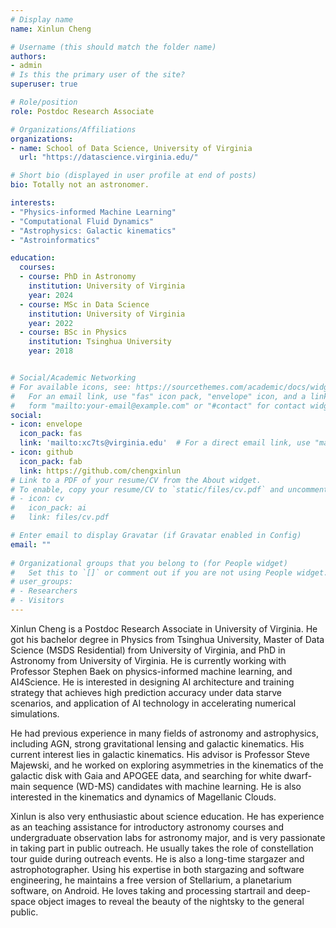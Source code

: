 ```yaml
---
# Display name
name: Xinlun Cheng

# Username (this should match the folder name)
authors:
- admin
# Is this the primary user of the site?
superuser: true

# Role/position
role: Postdoc Research Associate

# Organizations/Affiliations
organizations:
- name: School of Data Science, University of Virginia
  url: "https://datascience.virginia.edu/"

# Short bio (displayed in user profile at end of posts)
bio: Totally not an astronomer.

interests:
- "Physics-informed Machine Learning"
- "Computational Fluid Dynamics"
- "Astrophysics: Galactic kinematics"
- "Astroinformatics"

education:
  courses:
  - course: PhD in Astronomy
    institution: University of Virginia
    year: 2024
  - course: MSc in Data Science
    institution: University of Virginia
    year: 2022
  - course: BSc in Physics
    institution: Tsinghua University
    year: 2018


# Social/Academic Networking
# For available icons, see: https://sourcethemes.com/academic/docs/widgets/#icons
#   For an email link, use "fas" icon pack, "envelope" icon, and a link in the
#   form "mailto:your-email@example.com" or "#contact" for contact widget.
social:
- icon: envelope
  icon_pack: fas
  link: 'mailto:xc7ts@virginia.edu'  # For a direct email link, use "mailto:test@example.org".
- icon: github
  icon_pack: fab
  link: https://github.com/chengxinlun
# Link to a PDF of your resume/CV from the About widget.
# To enable, copy your resume/CV to `static/files/cv.pdf` and uncomment the lines below.  
# - icon: cv
#   icon_pack: ai
#   link: files/cv.pdf

# Enter email to display Gravatar (if Gravatar enabled in Config)
email: ""
  
# Organizational groups that you belong to (for People widget)
#   Set this to `[]` or comment out if you are not using People widget.  
# user_groups:
# - Researchers
# - Visitors
---
```


Xinlun Cheng is a Postdoc Research Associate in University of Virginia. He got his bachelor degree in Physics from Tsinghua University, Master of Data Science (MSDS Residential) from University of Virginia, and PhD in Astronomy from University of Virginia. He is currently working with Professor Stephen Baek on physics-informed machine learning, and AI4Science. He is interested in designing AI architecture and training strategy that achieves high prediction accuracy under data starve scenarios, and application of AI technology in accelerating numerical simulations.

He had previous experience in many fields of astronomy and astrophysics, including AGN, strong gravitational lensing and galactic kinematics. His current interest lies in galactic kinematics. His advisor is Professor Steve Majewski, and he worked on exploring asymmetries in the kinematics of the galactic disk with Gaia and APOGEE data, and searching for white dwarf-main sequence (WD-MS) candidates with machine learning. He is also interested in the kinematics and dynamics of Magellanic Clouds.

Xinlun is also very enthusiastic about science education. He has experience as an teaching assistance for introductory astronomy courses and undergraduate observation labs for astronomy major, and is very passionate in taking part in public outreach. He usually takes the role of constellation tour guide during outreach events. He is also a long-time stargazer and astrophotographer. Using his expertise in both stargazing and software engineering, he maintains a free version of Stellarium, a planetarium software, on Android. He loves taking and processing startrail and deep-space object images to reveal the beauty of the nightsky to the general public.
